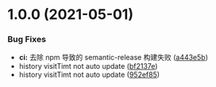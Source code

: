 # 1.0.0 (2021-05-01)


### Bug Fixes

* **ci:** 去除 npm 导致的 semantic-release 构建失败 ([a443e5b](https://github.com/MrLth/extension/commit/a443e5b00e852507429d666f236306614006bbb9))
* history visitTimt not auto update ([bf2137e](https://github.com/MrLth/extension/commit/bf2137e229151f37b5d963ba64a3e0f9e3d34d3c))
* history visitTimt not auto update ([952ef85](https://github.com/MrLth/extension/commit/952ef858db1b01d70f7ff8e7aa42045f46c9ecce))
